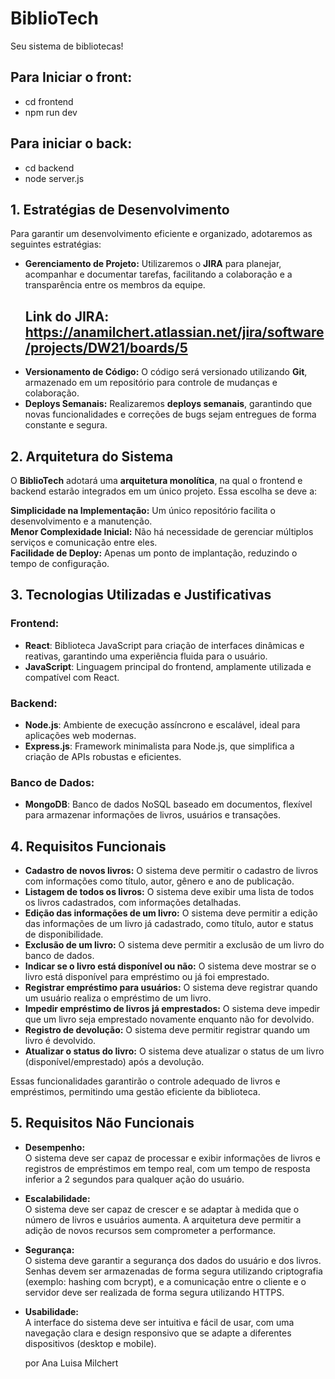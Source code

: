 
# BiblioTech
Seu sistema de bibliotecas!

## Para Iniciar o front:
- cd frontend
- npm run dev

## Para iniciar o back:
- cd backend
- node server.js

## 1. Estratégias de Desenvolvimento
Para garantir um desenvolvimento eficiente e organizado, adotaremos as seguintes estratégias:

- **Gerenciamento de Projeto:** Utilizaremos o **JIRA** para planejar, acompanhar e documentar tarefas, facilitando a colaboração e a transparência entre os membros da equipe.
  ## Link do JIRA: https://anamilchert.atlassian.net/jira/software/projects/DW21/boards/5
- **Versionamento de Código:** O código será versionado utilizando **Git**, armazenado em um repositório para controle de mudanças e colaboração.
- **Deploys Semanais:** Realizaremos **deploys semanais**, garantindo que novas funcionalidades e correções de bugs sejam entregues de forma constante e segura.

## 2. Arquitetura do Sistema
O **BiblioTech** adotará uma **arquitetura monolítica**, na qual o frontend e backend estarão integrados em um único projeto. Essa escolha se deve a:

**Simplicidade na Implementação:** Um único repositório facilita o desenvolvimento e a manutenção.  
**Menor Complexidade Inicial:** Não há necessidade de gerenciar múltiplos serviços e comunicação entre eles.  
**Facilidade de Deploy:** Apenas um ponto de implantação, reduzindo o tempo de configuração.  


## 3. Tecnologias Utilizadas e Justificativas

### Frontend:
- **React**: Biblioteca JavaScript para criação de interfaces dinâmicas e reativas, garantindo uma experiência fluida para o usuário.
- **JavaScript**: Linguagem principal do frontend, amplamente utilizada e compatível com React.

### Backend:
- **Node.js**: Ambiente de execução assíncrono e escalável, ideal para aplicações web modernas.
- **Express.js**: Framework minimalista para Node.js, que simplifica a criação de APIs robustas e eficientes.

### Banco de Dados:
- **MongoDB**: Banco de dados NoSQL baseado em documentos, flexível para armazenar informações de livros, usuários e transações.

## 4. Requisitos Funcionais

- **Cadastro de novos livros:** O sistema deve permitir o cadastro de livros com informações como título, autor, gênero e ano de publicação.
- **Listagem de todos os livros:** O sistema deve exibir uma lista de todos os livros cadastrados, com informações detalhadas.
- **Edição das informações de um livro:** O sistema deve permitir a edição das informações de um livro já cadastrado, como título, autor e status de disponibilidade.
- **Exclusão de um livro:** O sistema deve permitir a exclusão de um livro do banco de dados.
- **Indicar se o livro está disponível ou não:** O sistema deve mostrar se o livro está disponível para empréstimo ou já foi emprestado.
- **Registrar empréstimo para usuários:** O sistema deve registrar quando um usuário realiza o empréstimo de um livro.
- **Impedir empréstimo de livros já emprestados:** O sistema deve impedir que um livro seja emprestado novamente enquanto não for devolvido.
- **Registro de devolução:** O sistema deve permitir registrar quando um livro é devolvido.
- **Atualizar o status do livro:** O sistema deve atualizar o status de um livro (disponível/emprestado) após a devolução.

Essas funcionalidades garantirão o controle adequado de livros e empréstimos, permitindo uma gestão eficiente da biblioteca.

## 5. Requisitos Não Funcionais

- **Desempenho:**  
  O sistema deve ser capaz de processar e exibir informações de livros e registros de empréstimos em tempo real, com um tempo de resposta inferior a 2 segundos para qualquer ação do usuário.
- **Escalabilidade:**  
  O sistema deve ser capaz de crescer e se adaptar à medida que o número de livros e usuários aumenta. A arquitetura deve permitir a adição de novos recursos sem comprometer a performance.
- **Segurança:**  
  O sistema deve garantir a segurança dos dados do usuário e dos livros. Senhas devem ser armazenadas de forma segura utilizando criptografia (exemplo: hashing com bcrypt), e a comunicação entre o cliente e o servidor deve ser realizada de forma segura utilizando HTTPS.
- **Usabilidade:**  
  A interface do sistema deve ser intuitiva e fácil de usar, com uma navegação clara e design responsivo que se adapte a diferentes dispositivos (desktop e mobile).


  por Ana Luisa Milchert
